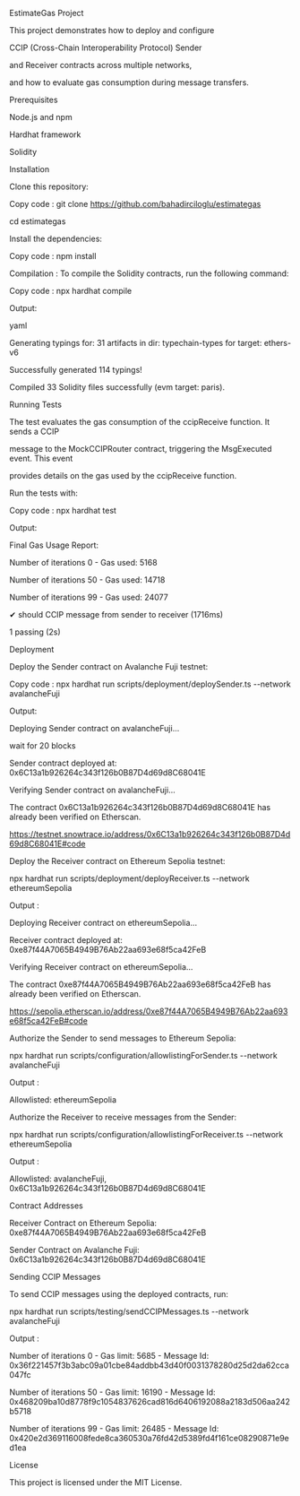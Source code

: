 EstimateGas Project

This project demonstrates how to deploy and configure

CCIP (Cross-Chain Interoperability Protocol) Sender 

and Receiver contracts across multiple networks, 

and how to evaluate gas consumption during message transfers.


Prerequisites

Node.js and npm

Hardhat framework

Solidity


Installation

Clone this repository:

Copy code : git clone https://github.com/bahadirciloglu/estimategas

cd estimategas

Install the dependencies:

Copy code : npm install

Compilation : To compile the Solidity contracts, run the following command:

Copy code : npx hardhat compile

Output:

yaml

Generating typings for: 31 artifacts in dir: typechain-types for target: ethers-v6

Successfully generated 114 typings!

Compiled 33 Solidity files successfully (evm target: paris).


Running Tests

The test evaluates the gas consumption of the ccipReceive function. It sends a CCIP

message to the MockCCIPRouter contract, triggering the MsgExecuted event. This event

provides details on the gas used by the ccipReceive function.


Run the tests with:

Copy code : npx hardhat test

Output:

Final Gas Usage Report:

Number of iterations 0 - Gas used: 5168

Number of iterations 50 - Gas used: 14718

Number of iterations 99 - Gas used: 24077

✔ should CCIP message from sender to receiver (1716ms)

1 passing (2s)


Deployment

Deploy the Sender contract on Avalanche Fuji testnet:

Copy code : npx hardhat run scripts/deployment/deploySender.ts --network avalancheFuji

Output:

Deploying Sender contract on avalancheFuji...

wait for 20 blocks

Sender contract deployed at: 0x6C13a1b926264c343f126b0B87D4d69d8C68041E

Verifying Sender contract on avalancheFuji...

The contract 0x6C13a1b926264c343f126b0B87D4d69d8C68041E has already been verified on Etherscan.

https://testnet.snowtrace.io/address/0x6C13a1b926264c343f126b0B87D4d69d8C68041E#code


Deploy the Receiver contract on Ethereum Sepolia testnet:

npx hardhat run scripts/deployment/deployReceiver.ts --network ethereumSepolia

Output :

Deploying Receiver contract on ethereumSepolia...

Receiver contract deployed at: 0xe87f44A7065B4949B76Ab22aa693e68f5ca42FeB

Verifying Receiver contract on ethereumSepolia...

The contract 0xe87f44A7065B4949B76Ab22aa693e68f5ca42FeB has already been verified on Etherscan.

https://sepolia.etherscan.io/address/0xe87f44A7065B4949B76Ab22aa693e68f5ca42FeB#code

Authorize the Sender to send messages to Ethereum Sepolia:


npx hardhat run scripts/configuration/allowlistingForSender.ts --network avalancheFuji

Output :

Allowlisted: ethereumSepolia


Authorize the Receiver to receive messages from the Sender:

npx hardhat run scripts/configuration/allowlistingForReceiver.ts --network ethereumSepolia

Output :

Allowlisted: avalancheFuji, 0x6C13a1b926264c343f126b0B87D4d69d8C68041E

Contract Addresses

Receiver Contract on Ethereum Sepolia: 0xe87f44A7065B4949B76Ab22aa693e68f5ca42FeB

Sender Contract on Avalanche Fuji: 0x6C13a1b926264c343f126b0B87D4d69d8C68041E


Sending CCIP Messages

To send CCIP messages using the deployed contracts, run:

npx hardhat run scripts/testing/sendCCIPMessages.ts --network avalancheFuji

Output :

Number of iterations 0 - Gas limit: 5685 - Message Id: 0x36f221457f3b3abc09a01cbe84addbb43d40f0031378280d25d2da62cca047fc

Number of iterations 50 - Gas limit: 16190 - Message Id: 0x468209ba10d8778f9c1054837626cad816d6406192088a2183d506aa242b5718

Number of iterations 99 - Gas limit: 26485 - Message Id: 0x420e2d369116008fede8ca360530a76fd42d5389fd4f161ce08290871e9ed1ea

License

This project is licensed under the MIT License.

